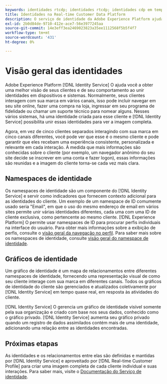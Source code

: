 ```yaml
---
keywords: identidades rtcdp; identidades rtcdp; identidades cdp em tempo real
title: Identidades na Real-time Customer Data Platform
description: O serviço de identidade da Adobe Experience Platform ajuda você a obter uma melhor visão de seus clientes e de seu comportamento ao unir identidades em dispositivos e sistemas.
exl-id: 2b0d84de-9710-412e-ace7-56e3977245aa
source-git-commit: 14e3eff3ea2469023823a35ee1112568f5b5f4f7
workflow-type: tm+mt
source-wordcount: '431'
ht-degree: 0%

---
```


# Visão geral das identidades

Adobe Experience Platform [!DNL Identity Service] O ajuda você a obter uma melhor visão de seus clientes e de seu comportamento ao unir identidades em dispositivos e sistemas. Normalmente, seus clientes interagem com sua marca em vários canais, isso pode incluir navegar em seu site online, fazer uma compra na loja, ingressar em seu programa de fidelidade ou chamar um suporte técnico para nomear alguns. Nesses vários sistemas, há uma identidade criada para esse cliente e [!DNL Identity Service] possibilita unir essas identidades para ver a imagem completa.

Agora, em vez de cinco clientes separados interagindo com sua marca em cinco canais diferentes, você pode ver que esse é o mesmo cliente e pode garantir que eles recebam uma experiência consistente, personalizada e relevante em cada interação. À medida que mais informações são conhecidas sobre o cliente (por exemplo, um navegador anônimo do seu site decide se inscrever em uma conta e fazer logon), essas informações são reunidas e a imagem do cliente torna-se cada vez mais clara.

## Namespaces de identidade

Os namespaces de identidade são um componente do [!DNL Identity Service] e servir como indicadores que fornecem contexto adicional para as identidades do cliente. Um exemplo de um namespace de ID comumente usado seria &quot;Email&quot;, em que o uso do mesmo endereço de email em vários sites permite unir várias identidades diferentes, cada uma com uma ID de cliente exclusiva, como pertencente ao mesmo cliente. [!DNL Experience Platform] O permite usar namespaces de ID para procurar perfis individuais na interface do usuário. Para obter mais informações sobre a exibição de perfis, consulte o [visão geral da navegação no perfil](profile-browse.md). Para saber mais sobre os namespaces de identidade, consulte [visão geral do namespace de identidade](../../identity-service/namespaces.md).

## Gráficos de identidade

Um gráfico de identidade é um mapa de relacionamentos entre diferentes namespaces de identidade, fornecendo uma representação visual de como seu cliente interage com sua marca em diferentes canais. Todos os gráficos de identidade do cliente são gerenciados e atualizados coletivamente por [!DNL Identity Service] em tempo quase real, em resposta às atividades do cliente.

[!DNL Identity Service] O gerencia um gráfico de identidade visível somente pela sua organização e criado com base nos seus dados, conhecido como o gráfico privado. [!DNL Identity Service] aumenta seu gráfico privado quando um registro de dados assimilados contém mais de uma identidade, adicionando uma relação entre as identidades encontradas.

## Próximas etapas

As identidades e os relacionamentos entre elas são definidas e mantidas por [!DNL Identity Service] e aproveitado por [!DNL Real-time Customer Profile] para criar uma imagem completa de cada cliente individual e suas interações. Para saber mais, visite o [Documentação do Serviço de identidade](../../identity-service/home.md).
